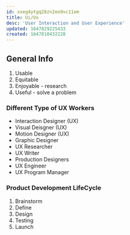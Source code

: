 ```yaml
---
id: xxeg4ytgq28zn2eo9vc11om
title: Ui/Ux
desc: 'User Interaction and User Experience'
updated: 1647829225433
created: 1647810432228
---
```

## General Info

1. Usable
2. Equitable
3. Enjoyable - research
4. Useful - solve a problem

### Different Type of UX Workers

- Interaction Designer (UX)
- Visual Deisgner (UX)
- Motion Designer (UX)
- Graphic Designer
- UX Researcher
- UX Writer
- Production Designers
- UX Engineer
- UX Program Manager

### Product Development LifeCycle

1. Brainstorm
2. Define
3. Design
4. Testing
5. Launch
